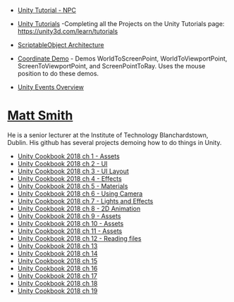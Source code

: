
* [Unity Tutorial - NPC](https://github.com/Mouserr/UnityTutoial-NPC)

* [Unity Tutorials](https://github.com/beccannlittle/unity-tutorials) -Completing all the Projects on the Unity Tutorials page: https://unity3d.com/learn/tutorials

* [ScriptableObject Architecture](https://github.com/DanielEverland/ScriptableObject-Architecture)

* [Coordinate Demo](https://github.com/Hunger720/Coordinate_Demo) - Demos WorldToScreenPoint, WorldToViewportPoint, ScreenToViewportPoint, and ScreenPointToRay.  Uses the mouse position to do these demos.

* [Unity Events Overview](https://github.com/Maximetinu/Unity-Events-Overview)


# [Matt Smith](https://github.com/dr-matt-smith)
He is a senior lecturer at the Institute of Technology Blanchardstown, Dublin.  His github has several projects demoing how to do things in Unity.

* [Unity Cookbook 2018 ch 1 - Assets](https://github.com/dr-matt-smith/unity-cookbook-2018-ch01)
* [Unity Cookbook 2018 ch 2 - UI](https://github.com/dr-matt-smith/unity-cookbook-2018-ch02)
* [Unity Cookbook 2018 ch 3 - UI Layout](https://github.com/dr-matt-smith/unity-cookbook-2018-ch03)
* [Unity Cookbook 2018 ch 4 - Effects](https://github.com/dr-matt-smith/unity-cookbook-2018-ch04)
* [Unity Cookbook 2018 ch 5 - Materials](https://github.com/dr-matt-smith/unity-cookbook-2018-ch05)
* [Unity Cookbook 2018 ch 6 - Using Camera](https://github.com/dr-matt-smith/unity-cookbook-2018-ch06)
* [Unity Cookbook 2018 ch 7 - Lights and Effects](https://github.com/dr-matt-smith/unity-cookbook-2018-ch07)
* [Unity Cookbook 2018 ch 8 - 2D Animation](https://github.com/dr-matt-smith/unity-cookbook-2018-ch08)
* [Unity Cookbook 2018 ch 9 - Assets](https://github.com/dr-matt-smith/unity-cookbook-2018-ch09)
* [Unity Cookbook 2018 ch 10 - Assets](https://github.com/dr-matt-smith/unity-cookbook-2018-ch10)
* [Unity Cookbook 2018 ch 11 - Assets](https://github.com/dr-matt-smith/unity-cookbook-2018-ch11)
* [Unity Cookbook 2018 ch 12 - Reading files](https://github.com/dr-matt-smith/unity-cookbook-2018-ch12)
* [Unity Cookbook 2018 ch 13](https://github.com/dr-matt-smith/unity-cookbook-2018-ch13)
* [Unity Cookbook 2018 ch 14](https://github.com/dr-matt-smith/unity-cookbook-2018-ch14)
* [Unity Cookbook 2018 ch 15](https://github.com/dr-matt-smith/unity-cookbook-2018-ch15)
* [Unity Cookbook 2018 ch 16](https://github.com/dr-matt-smith/unity-cookbook-2018-ch16)
* [Unity Cookbook 2018 ch 17](https://github.com/dr-matt-smith/unity-cookbook-2018-ch17)
* [Unity Cookbook 2018 ch 18](https://github.com/dr-matt-smith/unity-cookbook-2018-ch18)
* [Unity Cookbook 2018 ch 19](https://github.com/dr-matt-smith/unity-cookbook-2018-ch19)
